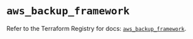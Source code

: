 # `aws_backup_framework`

Refer to the Terraform Registry for docs: [`aws_backup_framework`](https://registry.terraform.io/providers/hashicorp/aws/5.86.0/docs/resources/backup_framework).
